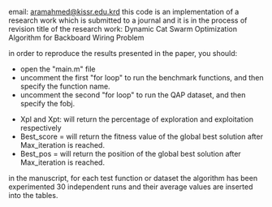 email: aramahmed@kissr.edu.krd
this code is an implementation of a research work which is submitted to a journal and it is in the process of revision
title of the research work: Dynamic Cat Swarm Optimization Algorithm for Backboard Wiring Problem



in order to reproduce the results presented in the paper, you should:
 * open the "main.m" file
 * uncomment the first "for loop" to run the benchmark functions, and then specify the function name.
 * uncomment the second "for loop" to run the QAP dataset, and then specify the fobj.


- Xpl and Xpt: will return the percentage of exploration and exploitation respectively
- Best_score = will return the fitness value of the global best solution after Max_iteration is reached.
- Best_pos = will return the position of the global best solution after Max_iteration is reached.

in the manuscript, for each test function or dataset the algorithm has been experimented 30 independent runs and their average values are inserted into the tables. 
